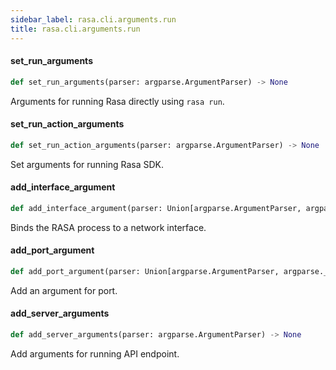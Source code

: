 ```yaml
---
sidebar_label: rasa.cli.arguments.run
title: rasa.cli.arguments.run
---
```

#### set\_run\_arguments

```python
def set_run_arguments(parser: argparse.ArgumentParser) -> None
```

Arguments for running Rasa directly using `rasa run`.

#### set\_run\_action\_arguments

```python
def set_run_action_arguments(parser: argparse.ArgumentParser) -> None
```

Set arguments for running Rasa SDK.

#### add\_interface\_argument

```python
def add_interface_argument(parser: Union[argparse.ArgumentParser, argparse._ArgumentGroup]) -> None
```

Binds the RASA process to a network interface.

#### add\_port\_argument

```python
def add_port_argument(parser: Union[argparse.ArgumentParser, argparse._ArgumentGroup]) -> None
```

Add an argument for port.

#### add\_server\_arguments

```python
def add_server_arguments(parser: argparse.ArgumentParser) -> None
```

Add arguments for running API endpoint.

